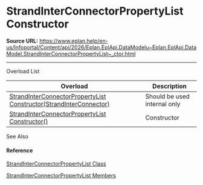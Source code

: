 # StrandInterConnectorPropertyList Constructor

**Source URL:** https://www.eplan.help/en-us/Infoportal/Content/api/2026/Eplan.EplApi.DataModelu~Eplan.EplApi.DataModel.StrandInterConnectorPropertyList~_ctor.html

---

Overload List

| Overload | Description |
| --- | --- |
| [StrandInterConnectorPropertyList Constructor(StrandInterConnector)](Eplan.EplApi.DataModelu~Eplan.EplApi.DataModel.StrandInterConnectorPropertyList~_ctor(StrandInterConnector).html) | Should be used internal only |
| [StrandInterConnectorPropertyList Constructor()](Eplan.EplApi.DataModelu~Eplan.EplApi.DataModel.StrandInterConnectorPropertyList~_ctor().html) | Constructor |



See Also

#### Reference

[StrandInterConnectorPropertyList Class](Eplan.EplApi.DataModelu~Eplan.EplApi.DataModel.StrandInterConnectorPropertyList.html)
  
[StrandInterConnectorPropertyList Members](Eplan.EplApi.DataModelu~Eplan.EplApi.DataModel.StrandInterConnectorPropertyList_members.html)